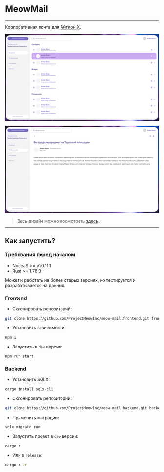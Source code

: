 # MeowMail

--- 

Корпоративная почта для [Айтион X](https://www.xn--80aqcrew.xn--p1ai/).

![DesignSample.png](.github%2FDesignSample.png) 

![SecondDesignSample.png](.github%2FSecondDesignSample.png)

> Весь дизайн можно посмотреть [здесь](https://www.figma.com/file/bf9iZLqGJmPSIJkgIEqXGW/Untitled?type=design&node-id=0-1&mode=design&t=j1TWqlkY9yv560ZR-0).

---

## Как запустить?  

### Требования перед началом

- NodeJS >= v20.11.1
- Rust >= 1.76.0

Может и работать на более старых версиях, но тестируется и разрабатывается на данных.

### Frontend 

- Склонировать репозиторий:
```bash
git clone https://github.com/ProjectMeowInc/meow-mail.frontend.git frontend && cd frontend
```

- Установить зависимости:
```bash
npm i
```

- Запустить в `dev` версии:
```bash
npm run start
```

### Backend

- Установить SQLX:
```bash
cargo install sqlx-cli
```

- Склонировать репозиторий:
```bash
git clone https://github.com/ProjectMeowInc/meow-mail.backend.git backend && cd backend
```

- Применить миграции:
```bash
sqlx migrate run
```

- Запустить проект в `dev` версии:
```bash
cargo r
```

- Или в `release`:
```bash
cargo r -r
```

